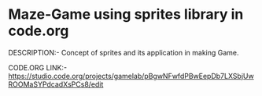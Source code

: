 # Maze-Game using sprites library in code.org

DESCRIPTION:- Concept of sprites and its application in making Game.

CODE.ORG LINK:-https://studio.code.org/projects/gamelab/pBgwNFwfdPBwEepDb7LXSbjUwROOMaSYPdcadXsPCs8/edit


